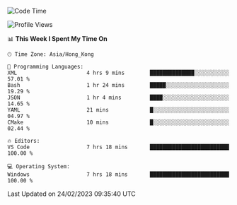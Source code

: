<!--START_SECTION:waka-->
![Code Time](http://img.shields.io/badge/Code%20Time-36%20hrs%2013%20mins-blue)

![Profile Views](http://img.shields.io/badge/Profile%20Views-5-blue)

📊 **This Week I Spent My Time On** 

```text
🕑︎ Time Zone: Asia/Hong_Kong

💬 Programming Languages: 
XML                      4 hrs 9 mins        ██████████████░░░░░░░░░░░   57.01 % 
Bash                     1 hr 24 mins        █████░░░░░░░░░░░░░░░░░░░░   19.29 % 
JSON                     1 hr 4 mins         ████░░░░░░░░░░░░░░░░░░░░░   14.65 % 
YAML                     21 mins             █░░░░░░░░░░░░░░░░░░░░░░░░   04.97 % 
CMake                    10 mins             █░░░░░░░░░░░░░░░░░░░░░░░░   02.44 % 

🔥 Editors: 
VS Code                  7 hrs 18 mins       █████████████████████████   100.00 % 

💻 Operating System: 
Windows                  7 hrs 18 mins       █████████████████████████   100.00 % 
```


 Last Updated on 24/02/2023 09:35:40 UTC
<!--END_SECTION:waka-->
